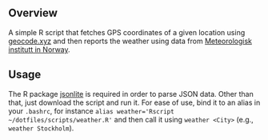 ## Overview

A simple R script that fetches GPS coordinates of a given location using [geocode.xyz](http://geocode.xyz/api) and then reports the weather using data from [Meteorologisk institutt in Norway](https://api.met.no/).

## Usage

The R package [jsonlite](https://cran.r-project.org/web/packages/jsonlite/) is required in order to parse JSON data. Other than that, just download the script and run it. For ease of use, bind it to an alias in your `.bashrc`, for instance `alias weather='Rscript ~/dotfiles/scripts/weather.R'` and then call it using `weather <City>` (e.g., `weather Stockholm`).
